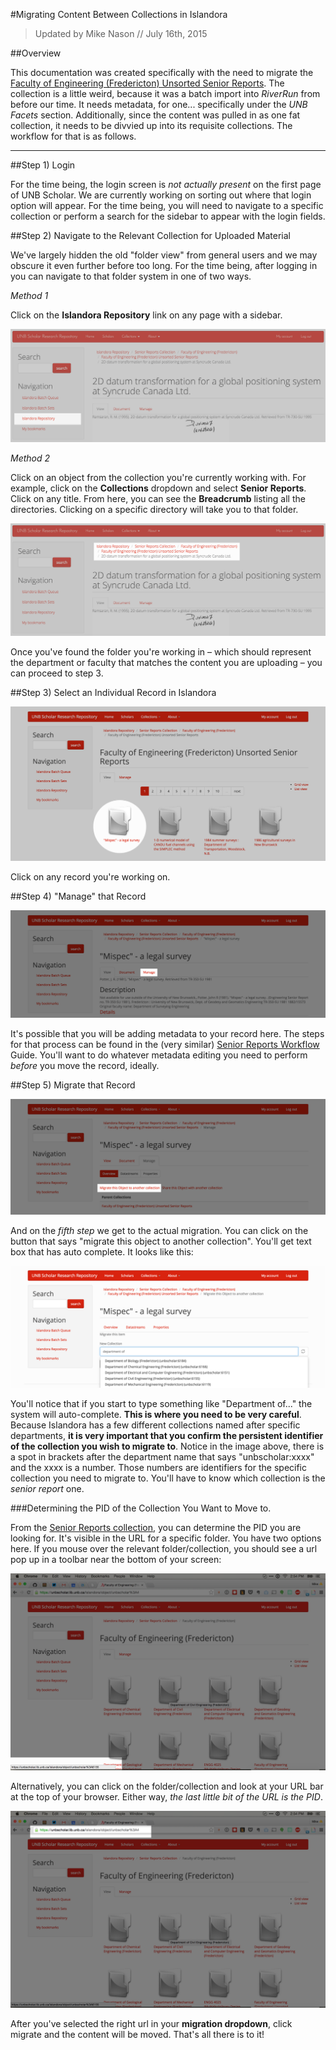 #Migrating Content Between Collections in Islandora

> Updated by Mike Nason // July 16th, 2015

##Overview

This documentation was created specifically with the need to migrate the [Faculty of Engineering (Fredericton) Unsorted Senior Reports](https://unbscholar.lib.unb.ca/islandora/object/unbscholar%3A6). The collection is a little weird, because it was a batch import into *RiverRun* from before our time. It needs metadata, for one... specifically under the *UNB Facets* section. Additionally, since the content was pulled in as one fat collection, it needs to be divvied up into its requisite collections. The workflow for that is as follows. 

<hr>

##Step 1) Login

For the time being, the login screen is *not actually present* on the first page of UNB Scholar. We are currently working on sorting out where that login option will appear. For the time being, you will need to navigate to a specific collection or perform a search for the sidebar to appear with the login fields. 

##Step 2) Navigate to the Relevant Collection for Uploaded Material

We've largely hidden the old "folder view" from general users and we may obscure it even further before too long. For the time being, after logging in you can navigate to that folder system in one of two ways.

*Method 1*

Click on the **Islandora Repository** link on any page with a sidebar. 

![Click the "Islandora Repository" Link](https://raw.githubusercontent.com/unb-libraries/unbscholar-docs/master/images/seniorrep01.png)

*Method 2*

Click on an object from the collection you're currently working with. For example, click on the **Collections** dropdown and select **Senior Reports**. Click on any title. From here, you can see the **Breadcrumb** listing all the directories. Clicking on a specific directory will take you to that folder. 

![The Breadcrumb Method](https://raw.githubusercontent.com/unb-libraries/unbscholar-docs/master/images/seniorrep02.png)

Once you've found the folder you're working in – which should represent the department or faculty that matches the content you are uploading – you can proceed to step 3. 

##Step 3) Select an Individual Record in Islandora

![Find a Record](https://raw.githubusercontent.com/unb-libraries/unbscholar-docs/master/images/collectionmove01.png)

Click on any record you're working on. 

##Step 4) "Manage" that Record

![Manage the Record](https://raw.githubusercontent.com/unb-libraries/unbscholar-docs/master/images/collectionmove02.png)

It's possible that you will be adding metadata to your record here. The steps for that process can be found in the (very similar) [Senior Reports Workflow](https://github.com/unb-libraries/unbscholar-docs/blob/master/senior-report-workflow.md) Guide. You'll want to do whatever metadata editing you need to perform *before* you move the record, ideally. 

##Step 5) Migrate that Record

![Migration](https://raw.githubusercontent.com/unb-libraries/unbscholar-docs/master/images/collectionmove03.png)

And on the *fifth step* we get to the actual migration. You can click on the button that says "migrate this object to another collection". You'll get text box that has auto complete. It looks like this: 

![Auto Complete](https://raw.githubusercontent.com/unb-libraries/unbscholar-docs/master/images/collectionmove04.png)

You'll notice that if you start to type something like "Department of..." the system will auto-complete. **This is where you need to be very careful**. Because Islandora has a few different collections named after specific departments, **it is very important that you confirm the persistent identifier of the collection you wish to migrate to**. Notice in the image above, there is a spot in brackets after the department name that says "unbscholar:xxxx" and the xxxx is a number. Those numbers are identifiers for the specific collection you need to migrate to. You'll have to know which collection is the *senior report* one. 

###Determining the PID of the Collection You Want to Move to. 

From the [Senior Reports collection](https://unbscholar.lib.unb.ca/islandora/object/unbscholar%3A4), you can determine the PID you are looking for. It's visible in the URL for a specific folder. You have two options here. If you mouse over the relevant folder/collection, you should see a url pop up in a toolbar near the bottom of your screen:

![toolbar url](https://raw.githubusercontent.com/unb-libraries/unbscholar-docs/master/images/collectionmove05.png)

Alternatively, you can click on the folder/collection and look at your URL bar at the top of your browser. Either way, *the last little bit of the URL is the PID*. 

![url bar](https://raw.githubusercontent.com/unb-libraries/unbscholar-docs/master/images/collectionmove06.png)

After you've selected the right url in your **migration dropdown**, click migrate and the content will be moved. That's all there is to it! 

